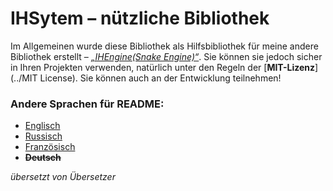 # IHSytem – nützliche Bibliothek
Im Allgemeinen wurde diese Bibliothek als Hilfsbibliothek für meine andere Bibliothek erstellt –
[*„IHEngine(Snake Engine)“*](https://github.com/IHateGameDev/SnakeEnine). Sie können sie jedoch sicher in Ihren Projekten verwenden, natürlich unter den Regeln der [**MIT-Lizenz**](../MIT License). Sie können auch an der Entwicklung teilnehmen!
### Andere Sprachen für README:
- [Englisch](../README)
- [Russisch](RMRussian.md)
- [Französisch](RMRussian.md)
- ~~**Deutsch**~~

*übersetzt von Übersetzer*
